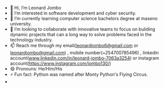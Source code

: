 - 👋 Hi, I’m Leonard Jombo
- 👀 I’m interested in software development and cyber security.
- 🌱 I’m currently learning computer science bachelors degree at maseno university.
- 💞️ I’m looking to collaborate with innovative teams to focus on buliding dynamic projects that can a long way to solve problems faced in the technology industry.
- 📫 Reach me through my email(leonardjombo6@gmail.com or leonardjombo@gmail.com) , mobile number(+254700785496) , linkedin account(www.linkedin.com/in/leonard-jombo-7063a3254)
or instagram account(https://www.instagram.com/jombo130/)
- 😄 Pronouns:  He/Him/His
- ⚡ Fun fact:
Python was named after Monty Python's Flying Circus.
-  
<!---
Maestros23/Maestros23 is a ✨ special ✨ repository because its `README.md` (this file) appears on your GitHub profile.
You can click the Preview link to take a look at your changes.
--->
